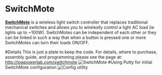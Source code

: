 SwitchMote
==========

[**SwitchMote**](http://lowpowerlab.com/switchmote) is a wireless light switch controller that replaces traditional mechanical switches and allows you to wireleslly control a light AC load (ie lights up to ~100W). SwitchMotes can be independent of each other or they can be linked in such a way that when a button is pressed one or more SwitchMotes can turn their loads ON/OFF.

#Details
This is just a plate to keep the code. For details, where to purchase, assembly guide, and programming please see the page at: http://lowpowerlab.com/switchmote
![SwitchMote](https://v4s.yimg.com/so/7355/12449663565_9ca70b2af3_z.jpg "SwithMote programming through FTDI")
#Using Putty for initial SwitchMote configuration
![Config utility](http://farm4.staticflickr.com/3665/12596245284_a8b8ca934b_o.png "SwithMote configuration utility")

